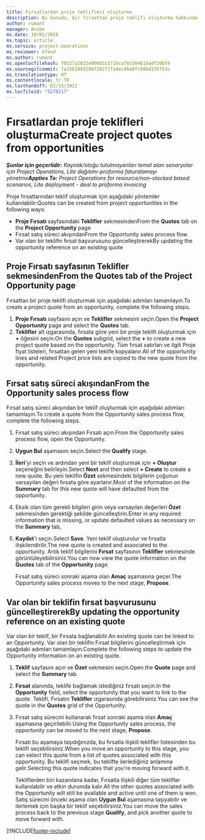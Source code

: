 ```yaml
---
title: Fırsatlardan proje teklifleri oluşturma
description: Bu konuda, bir fırsattan proje teklifi oluşturma hakkında bilgiler sağlanmaktadır.
author: rumant
manager: Annbe
ms.date: 10/01/2020
ms.topic: article
ms.service: project-operations
ms.reviewer: kfend
ms.author: rumant
ms.openlocfilehash: f0327a2823490081b3718caf6530461dadf20bf4
ms.sourcegitcommit: fa32b1893286f20271fa4ec4be8fc68bd135f53c
ms.translationtype: HT
ms.contentlocale: tr-TR
ms.lasthandoff: 02/15/2021
ms.locfileid: "5278217"
---
```

# <a name="create-project-quotes-from-opportunities"></a><span data-ttu-id="3ae61-103">Fırsatlardan proje teklifleri oluşturma</span><span class="sxs-lookup"><span data-stu-id="3ae61-103">Create project quotes from opportunities</span></span>

<span data-ttu-id="3ae61-104">_**Şunlar için geçerlidir:** Kaynak/stoğu tutulmayanları temel alan senaryolar için Project Operations, Lite dağıtımı-proforma faturalamayı yönetme_</span><span class="sxs-lookup"><span data-stu-id="3ae61-104">_**Applies To:** Project Operations for resource/non-stocked based scenarios, Lite deployment - deal to proforma invoicing_</span></span>

<span data-ttu-id="3ae61-105">Proje fırsatlarından teklif oluşturmak için aşağıdaki yöntemler kullanılabilir:</span><span class="sxs-lookup"><span data-stu-id="3ae61-105">Quotes can be created from project opportunities in the following ways:</span></span>

- <span data-ttu-id="3ae61-106">**Proje Fırsatı** sayfasındaki **Teklifler** sekmesinden</span><span class="sxs-lookup"><span data-stu-id="3ae61-106">From the **Quotes** tab on the **Project Opportunity** page</span></span>
- <span data-ttu-id="3ae61-107">Fırsat satış süreci akışından</span><span class="sxs-lookup"><span data-stu-id="3ae61-107">From the Opportunity sales process flow</span></span>
- <span data-ttu-id="3ae61-108">Var olan bir teklifin fırsat başvurusunu güncelleştirerek</span><span class="sxs-lookup"><span data-stu-id="3ae61-108">By updating the opportunity reference on an existing quote</span></span>

## <a name="from-the-quotes-tab-of-the-project-opportunity-page"></a><span data-ttu-id="3ae61-109">Proje Fırsatı sayfasının Teklifler sekmesinden</span><span class="sxs-lookup"><span data-stu-id="3ae61-109">From the Quotes tab of the Project Opportunity page</span></span>

<span data-ttu-id="3ae61-110">Fırsattan bir proje teklifi oluşturmak için aşağıdaki adımları tamamlayın.</span><span class="sxs-lookup"><span data-stu-id="3ae61-110">To create a project quote from an opportunity, complete the following steps.</span></span>

1. <span data-ttu-id="3ae61-111">**Proje Fırsatı** sayfasını açın ve **Teklifler** sekmesini seçin.</span><span class="sxs-lookup"><span data-stu-id="3ae61-111">Open the **Project Opportunity** page and select the **Quotes** tab.</span></span> 
2. <span data-ttu-id="3ae61-112">**Teklifler** alt ızgarasında, fırsata göre yeni bir proje teklifi oluşturmak için **+** öğesini seçin.</span><span class="sxs-lookup"><span data-stu-id="3ae61-112">On the **Quotes** subgrid, select the **+** to create a new project quote based on the opportunity.</span></span> <span data-ttu-id="3ae61-113">Tüm fırsat satırları ve ilgili Proje fiyat listeleri, fırsattan gelen yeni teklife kopyalanır.</span><span class="sxs-lookup"><span data-stu-id="3ae61-113">All of the opportunity lines and related Project price lists are copied to the new quote from the opportunity.</span></span>

## <a name="from-the-opportunity-sales-process-flow"></a><span data-ttu-id="3ae61-114">Fırsat satış süreci akışından</span><span class="sxs-lookup"><span data-stu-id="3ae61-114">From the Opportunity sales process flow</span></span>

<span data-ttu-id="3ae61-115">Fırsat satış süreci akışından bir teklif oluşturmak için aşağıdaki adımları tamamlayın.</span><span class="sxs-lookup"><span data-stu-id="3ae61-115">To create a quote from the Opportunity sales process flow, complete the following steps.</span></span>

1. <span data-ttu-id="3ae61-116">Fırsat satış süreci akışından Fırsatı açın.</span><span class="sxs-lookup"><span data-stu-id="3ae61-116">From the Opportunity sales process flow, open the Opportunity.</span></span>
2. <span data-ttu-id="3ae61-117">**Uygun Bul** aşamasını seçin.</span><span class="sxs-lookup"><span data-stu-id="3ae61-117">Select the **Qualify** stage.</span></span> 
3. <span data-ttu-id="3ae61-118">**İleri**'yi seçin ve ardından yeni bir teklif oluşturmak için **+ Oluştur** seçeneğini belirleyin.</span><span class="sxs-lookup"><span data-stu-id="3ae61-118">Select **Next** and then select **+ Create** to create a new quote.</span></span> <span data-ttu-id="3ae61-119">Bu yeni teklifin **Özet** sekmesindeki bilgilerin çoğunun varsayılan değeri fırsata göre ayarlanır.</span><span class="sxs-lookup"><span data-stu-id="3ae61-119">Most of the information on the **Summary** tab for this new quote will have defaulted from the opportunity.</span></span> 
4. <span data-ttu-id="3ae61-120">Eksik olan tüm gerekli bilgileri girin veya varsayılan değerleri **Özet** sekmesinden gerektiği şekilde güncelleştirin.</span><span class="sxs-lookup"><span data-stu-id="3ae61-120">Enter in any required information that is missing, or update defaulted values as necessary on the **Summary** tab,</span></span>
5. <span data-ttu-id="3ae61-121">**Kaydet**'i seçin.</span><span class="sxs-lookup"><span data-stu-id="3ae61-121">Select **Save**.</span></span> <span data-ttu-id="3ae61-122">Yeni teklif oluşturulur ve fırsatla ilişkilendirilir.</span><span class="sxs-lookup"><span data-stu-id="3ae61-122">The new quote is created and associated to the opportunity.</span></span> <span data-ttu-id="3ae61-123">Artık teklif bilgilerini **Fırsat** sayfasının **Teklifler** sekmesinde görüntüleyebilirsiniz.</span><span class="sxs-lookup"><span data-stu-id="3ae61-123">You can now view the quote information on the **Quotes** tab of the **Opportunity** page.</span></span> 

   <span data-ttu-id="3ae61-124">Fırsat satış süreci sonraki aşama olan **Amaç** aşamasına geçer.</span><span class="sxs-lookup"><span data-stu-id="3ae61-124">The Opportunity sales process moves to the next stage, **Propose**.</span></span>


## <a name="by-updating-the-opportunity-reference-on-an-existing-quote"></a><span data-ttu-id="3ae61-125">Var olan bir teklifin fırsat başvurusunu güncelleştirerek</span><span class="sxs-lookup"><span data-stu-id="3ae61-125">By updating the opportunity reference on an existing quote</span></span>

<span data-ttu-id="3ae61-126">Var olan bir teklif, bir Fırsata bağlanabilir.</span><span class="sxs-lookup"><span data-stu-id="3ae61-126">An existing quote can be linked to an Opportunity.</span></span> <span data-ttu-id="3ae61-127">Var olan bir teklifin Fırsat bilgilerini güncelleştirmek için aşağıdaki adımları tamamlayın.</span><span class="sxs-lookup"><span data-stu-id="3ae61-127">Complete the following steps to update the Opportunity information on an existing quote.</span></span>

1. <span data-ttu-id="3ae61-128">**Teklif** sayfasını açın ve **Özet** sekmesini seçin.</span><span class="sxs-lookup"><span data-stu-id="3ae61-128">Open the **Quote** page and select the **Summary** tab.</span></span>
2. <span data-ttu-id="3ae61-129">**Fırsat** alanında, teklife bağlamak istediğiniz fırsatı seçin.</span><span class="sxs-lookup"><span data-stu-id="3ae61-129">In the **Opportunity** field, select the opportunity that you want to link to the quote.</span></span> <span data-ttu-id="3ae61-130">Teklifi, Fırsatın **Teklifler** ızgarasında görebilirsiniz.</span><span class="sxs-lookup"><span data-stu-id="3ae61-130">You can see the quote in the **Quotes** grid of the Opportunity.</span></span> 
3. <span data-ttu-id="3ae61-131">Fırsat satış sürecini kullanarak fırsat sonraki aşama olan **Amaç** aşamasına geçirilebilir.</span><span class="sxs-lookup"><span data-stu-id="3ae61-131">Using the Opportunity sales process, the opportunity can be moved to the next stage, **Propose**.</span></span> 

   <span data-ttu-id="3ae61-132">Fırsatı bu aşamaya taşıdığınızda, bu fırsatla ilişkili teklifler listesinden bu teklifi seçebilirsiniz.</span><span class="sxs-lookup"><span data-stu-id="3ae61-132">When you move an opportunity to this stage, you can select this quote from a list of quotes associated with this opportunity.</span></span> <span data-ttu-id="3ae61-133">Bu teklifi seçmek, bu teklifte ilerlediğiniz anlamına gelir.</span><span class="sxs-lookup"><span data-stu-id="3ae61-133">Selecting this quote indicates that you're moving forward with it.</span></span>

   <span data-ttu-id="3ae61-134">Tekliflerden biri kazanılana kadar, Fırsatla ilişkili diğer tüm teklifler kullanılabilir ve etkin durumda kalır.</span><span class="sxs-lookup"><span data-stu-id="3ae61-134">All the other quotes associated with the Opportunity will still be available and active until one of them is won.</span></span> <span data-ttu-id="3ae61-135">Satış sürecini önceki aşama olan **Uygun Bul** aşamasına taşıyabilir ve ilerlemek için başka bir teklif seçebilirsiniz.</span><span class="sxs-lookup"><span data-stu-id="3ae61-135">You can move the sales process back to the previous stage **Qualify**, and pick another quote to move forward with.</span></span>


[!INCLUDE[footer-include](../includes/footer-banner.md)]